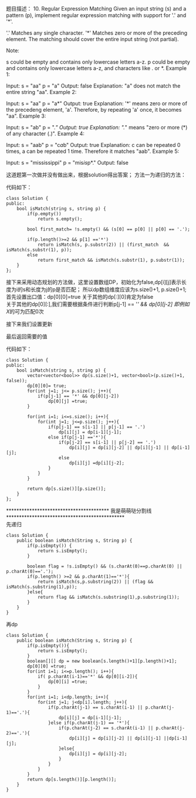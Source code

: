 题目描述：
10. Regular Expression Matching
Given an input string (s) and a pattern (p), implement regular expression matching with support for '.' and '*'.

'.' Matches any single character.
'*' Matches zero or more of the preceding element.
The matching should cover the entire input string (not partial).

Note:

s could be empty and contains only lowercase letters a-z.
p could be empty and contains only lowercase letters a-z, and characters like . or *.
Example 1:

Input:
s = "aa"
p = "a"
Output: false
Explanation: "a" does not match the entire string "aa".
Example 2:

Input:
s = "aa"
p = "a*"
Output: true
Explanation: '*' means zero or more of the precedeng element, 'a'. Therefore, by repeating 'a' once, it becomes "aa".
Example 3:

Input:
s = "ab"
p = ".*"
Output: true
Explanation: ".*" means "zero or more (*) of any character (.)".
Example 4:

Input:
s = "aab"
p = "c*a*b"
Output: true
Explanation: c can be repeated 0 times, a can be repeated 1 time. Therefore it matches "aab".
Example 5:

Input:
s = "mississippi"
p = "mis*is*p*."
Output: false

这道题第一次做并没有做出来，根据solution得出答案；
方法一为递归的方法：


代码如下：
```
class Solution {
public:
    bool isMatch(string s, string p) {
        if(p.empty())
            return s.empty();
        
        bool first_match= !s.empty() && (s[0] == p[0] || p[0] == '.');
        
        if(p.length()>=2 && p[1] =='*')
            return isMatch(s, p.substr(2)) || (first_match  && isMatch(s.substr(1), p));
        else
            return first_match && isMatch(s.substr(1), p.substr(1));
    }
};
```

接下来采用动态规划的方法做，这里设置数组DP，初始化为false,dp[i][j]表示长度为i的s和长度为j的p是否匹配；
所以dp数组维度应该为s.size()+1, p.size()+1;
首先设置出口值：dp[0][0]=true  关于其他的dp[:][0]肯定为false  
    关于其他的dp[0][:],我们需要根据条件进行判断p[j-1] == '*' && dp[0][j-2]  即例如X*的可为匹配0次

接下来我们设置更新

最后返回需要的值

代码如下：
```
class Solution {
public:
    bool isMatch(string s, string p) {
        vector<vector<bool>> dp(s.size()+1, vector<bool>(p.size()+1, false));
        dp[0][0]= true;
        for(int j=1; j<= p.size(); j++){
            if(p[j-1] == '*' && dp[0][j-2])
                dp[0][j] =true;
        }
        
        for(int i=1; i<=s.size(); i++){
            for(int j=1; j<=p.size(); j++){
                if(p[j-1] == s[i-1] || p[j-1] == '.')
                    dp[i][j] = dp[i-1][j-1];
                else if(p[j-1] =='*'){
                    if(p[j-2] == s[i-1] || p[j-2] == '.')
                        dp[i][j] = dp[i][j-2] || dp[i][j-1] || dp[i-1][j];
                    else
                        dp[i][j] =dp[i][j-2];
                }
            }
        }
        
        return dp[s.size()][p.size()];
    }
};
```

**************************************** 我是萌萌哒分割线 **********************************************  
先递归
```
class Solution {
    public boolean isMatch(String s, String p) {
        if(p.isEmpty()) {
            return s.isEmpty();
        }

        boolean flag = !s.isEmpty() && (s.charAt(0)==p.charAt(0) || p.charAt(0)=='.');
        if(p.length() >=2 && p.charAt(1)=='*'){
            return isMatch(s,p.substring(2)) || (flag && isMatch(s.substring(1),p));
        }else{
            return flag && isMatch(s.substring(1),p.substring(1));
        }
    }
}
```

再dp
```
class Solution {
    public boolean isMatch(String s, String p) {
        if(p.isEmpty()){
            return s.isEmpty();
        }
        boolean[][] dp = new boolean[s.length()+1][p.length()+1];
        dp[0][0] =true;
        for(int i=1; i<=p.length(); i++){
            if( p.charAt(i-1)=='*' && dp[0][i-2]){
                dp[0][i] =true;
            }
        }
        for(int i=1; i<dp.length; i++){
            for(int j=1; j<dp[i].length; j++){
                if(p.charAt(j-1) == s.charAt(i-1) || p.charAt(j-1)=='.'){
                    dp[i][j] = dp[i-1][j-1];
                }else if(p.charAt(j-1) == '*'){
                    if(p.charAt(j-2) == s.charAt(i-1) || p.charAt(j-2)=='.'){
                        dp[i][j] = dp[i][j-2] || dp[i][j-1] ||dp[i-1][j];
                    }else{
                        dp[i][j] = dp[i][j-2];
                    }
                }
            }
        }
        return dp[s.length()][p.length()];
    }
}
```
